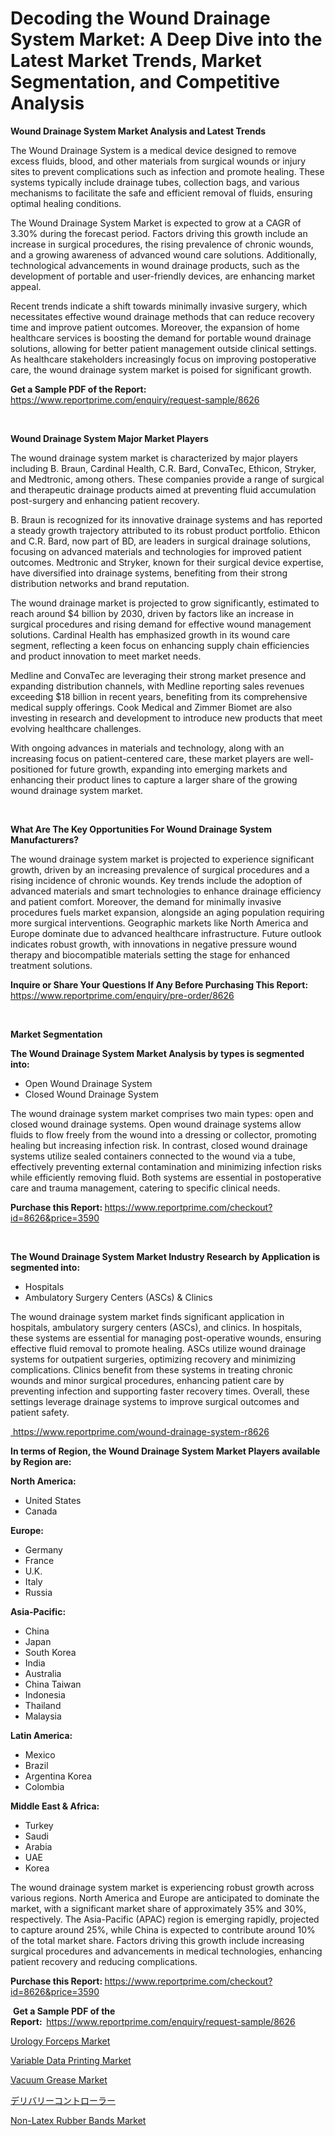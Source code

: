<p><h1>Decoding the Wound Drainage System Market: A Deep Dive into the Latest Market Trends, Market Segmentation, and Competitive Analysis</h1></p><p><strong>Wound Drainage System Market Analysis and Latest Trends</strong></p>
<p><p>The Wound Drainage System is a medical device designed to remove excess fluids, blood, and other materials from surgical wounds or injury sites to prevent complications such as infection and promote healing. These systems typically include drainage tubes, collection bags, and various mechanisms to facilitate the safe and efficient removal of fluids, ensuring optimal healing conditions.</p><p>The Wound Drainage System Market is expected to grow at a CAGR of 3.30% during the forecast period. Factors driving this growth include an increase in surgical procedures, the rising prevalence of chronic wounds, and a growing awareness of advanced wound care solutions. Additionally, technological advancements in wound drainage products, such as the development of portable and user-friendly devices, are enhancing market appeal. </p><p>Recent trends indicate a shift towards minimally invasive surgery, which necessitates effective wound drainage methods that can reduce recovery time and improve patient outcomes. Moreover, the expansion of home healthcare services is boosting the demand for portable wound drainage solutions, allowing for better patient management outside clinical settings. As healthcare stakeholders increasingly focus on improving postoperative care, the wound drainage system market is poised for significant growth.</p></p>
<p><strong>Get a Sample PDF of the Report:&nbsp;</strong> <a href="https://www.reportprime.com/enquiry/request-sample/8626">https://www.reportprime.com/enquiry/request-sample/8626</a></p>
<p>&nbsp;</p>
<p><strong>Wound Drainage System Major Market Players</strong></p>
<p><p>The wound drainage system market is characterized by major players including B. Braun, Cardinal Health, C.R. Bard, ConvaTec, Ethicon, Stryker, and Medtronic, among others. These companies provide a range of surgical and therapeutic drainage products aimed at preventing fluid accumulation post-surgery and enhancing patient recovery.</p><p>B. Braun is recognized for its innovative drainage systems and has reported a steady growth trajectory attributed to its robust product portfolio. Ethicon and C.R. Bard, now part of BD, are leaders in surgical drainage solutions, focusing on advanced materials and technologies for improved patient outcomes. Medtronic and Stryker, known for their surgical device expertise, have diversified into drainage systems, benefiting from their strong distribution networks and brand reputation.</p><p>The wound drainage market is projected to grow significantly, estimated to reach around $4 billion by 2030, driven by factors like an increase in surgical procedures and rising demand for effective wound management solutions. Cardinal Health has emphasized growth in its wound care segment, reflecting a keen focus on enhancing supply chain efficiencies and product innovation to meet market needs.</p><p>Medline and ConvaTec are leveraging their strong market presence and expanding distribution channels, with Medline reporting sales revenues exceeding $18 billion in recent years, benefiting from its comprehensive medical supply offerings. Cook Medical and Zimmer Biomet are also investing in research and development to introduce new products that meet evolving healthcare challenges.</p><p>With ongoing advances in materials and technology, along with an increasing focus on patient-centered care, these market players are well-positioned for future growth, expanding into emerging markets and enhancing their product lines to capture a larger share of the growing wound drainage system market.</p></p>
<p>&nbsp;</p>
<p><strong>What Are The Key Opportunities For Wound Drainage System Manufacturers?</strong></p>
<p><p>The wound drainage system market is projected to experience significant growth, driven by an increasing prevalence of surgical procedures and a rising incidence of chronic wounds. Key trends include the adoption of advanced materials and smart technologies to enhance drainage efficiency and patient comfort. Moreover, the demand for minimally invasive procedures fuels market expansion, alongside an aging population requiring more surgical interventions. Geographic markets like North America and Europe dominate due to advanced healthcare infrastructure. Future outlook indicates robust growth, with innovations in negative pressure wound therapy and biocompatible materials setting the stage for enhanced treatment solutions.</p></p>
<p><strong>Inquire or Share Your Questions If Any Before Purchasing This Report:</strong> <a href="https://www.reportprime.com/enquiry/pre-order/8626">https://www.reportprime.com/enquiry/pre-order/8626</a></p>
<p>&nbsp;</p>
<p><strong>Market Segmentation</strong></p>
<p><strong>The Wound Drainage System Market Analysis by types is segmented into:</strong></p>
<p><ul><li>Open Wound Drainage System</li><li>Closed Wound Drainage System</li></ul></p>
<p><p>The wound drainage system market comprises two main types: open and closed wound drainage systems. Open wound drainage systems allow fluids to flow freely from the wound into a dressing or collector, promoting healing but increasing infection risk. In contrast, closed wound drainage systems utilize sealed containers connected to the wound via a tube, effectively preventing external contamination and minimizing infection risks while efficiently removing fluid. Both systems are essential in postoperative care and trauma management, catering to specific clinical needs.</p></p>
<p><strong>Purchase this Report:&nbsp;</strong><a href="https://www.reportprime.com/checkout?id=8626&price=3590">https://www.reportprime.com/checkout?id=8626&price=3590</a></p>
<p>&nbsp;</p>
<p><strong>The Wound Drainage System Market Industry Research by Application is segmented into:</strong></p>
<p><ul><li>Hospitals</li><li>Ambulatory Surgery Centers (ASCs) & Clinics</li></ul></p>
<p><p>The wound drainage system market finds significant application in hospitals, ambulatory surgery centers (ASCs), and clinics. In hospitals, these systems are essential for managing post-operative wounds, ensuring effective fluid removal to promote healing. ASCs utilize wound drainage systems for outpatient surgeries, optimizing recovery and minimizing complications. Clinics benefit from these systems in treating chronic wounds and minor surgical procedures, enhancing patient care by preventing infection and supporting faster recovery times. Overall, these settings leverage drainage systems to improve surgical outcomes and patient safety.</p></p>
<p><a href="https://www.reportprime.com/wound-drainage-system-r8626">&nbsp;https://www.reportprime.com/wound-drainage-system-r8626</a></p>
<p><strong>In terms of Region, the Wound Drainage System Market Players available by Region are:</strong></p>
<p>
    <p> <strong> North America: </strong>
        <ul>
            <li>United States</li>
            <li>Canada</li>
        </ul>
        </p> 
    <p> <strong> Europe: </strong>
        <ul>
            <li>Germany</li>
            <li>France</li>
            <li>U.K.</li>
            <li>Italy</li>
            <li>Russia</li>
        </ul>
        </p> 
    <p> <strong> Asia-Pacific: </strong>
        <ul>
            <li>China</li>
            <li>Japan</li>
            <li>South Korea</li>
            <li>India</li>
            <li>Australia</li>
            <li>China Taiwan</li>
            <li>Indonesia</li>
            <li>Thailand</li>
            <li>Malaysia</li>
        </ul>
        </p> 
    <p> <strong> Latin America: </strong>
        <ul>
            <li>Mexico</li>
            <li>Brazil</li>
            <li>Argentina Korea</li>
            <li>Colombia</li>
        </ul>
        </p> 
    <p> <strong> Middle East & Africa: </strong>
        <ul>
            <li>Turkey</li>
            <li>Saudi</li>
            <li>Arabia</li>
            <li>UAE</li>
            <li>Korea</li>
        </ul>
    </p>
    </p>
<p><p>The wound drainage system market is experiencing robust growth across various regions. North America and Europe are anticipated to dominate the market, with a significant market share of approximately 35% and 30%, respectively. The Asia-Pacific (APAC) region is emerging rapidly, projected to capture around 25%, while China is expected to contribute around 10% of the total market share. Factors driving this growth include increasing surgical procedures and advancements in medical technologies, enhancing patient recovery and reducing complications.</p></p>
<p><strong>Purchase this Report: </strong><a href="https://www.reportprime.com/checkout?id=8626&price=3590">https://www.reportprime.com/checkout?id=8626&price=3590</a></p>
<p>&nbsp;<strong>Get a Sample PDF of the Report:&nbsp;&nbsp;</strong><a href="https://www.reportprime.com/enquiry/request-sample/8626">https://www.reportprime.com/enquiry/request-sample/8626</a></p>
<p><strong></strong></p>
<p><p><a href="https://github.com/RichRobinson5/Market-Research-Report-List-7/blob/main/urology-forceps-market.md">Urology Forceps Market</a></p><p><a href="https://www.linkedin.com/pulse/variable-data-printing-market-global-regional-analysis-x3eec?trackingId=3b7maNewTzuus%2FrK7e75wQ%3D%3D">Variable Data Printing Market</a></p><p><a href="https://www.linkedin.com/pulse/evaluating-global-vacuum-grease-market-trends-growth-opportunities-x6i7e?trackingId=KvSenY8lSruSYo9vvWOJEw%3D%3D">Vacuum Grease Market</a></p><p><a href="https://medium.com/@gregoriookeefe2023/delivery-controller-market-%E3%81%AF-%E3%82%B3%E3%82%B9%E3%83%88%E7%AE%A1%E7%90%86%E3%81%A8%E5%8A%B9%E7%8E%87%E5%90%91%E4%B8%8A%E3%82%92%E5%84%AA%E5%85%88%E3%81%97%E3%81%BE%E3%81%99-%E3%81%95%E3%82%89%E3%81%AB-%E5%A0%B1%E5%91%8A%E6%9B%B8%E3%81%AF%E5%B8%82%E5%A0%B4%E3%81%AE%E9%9C%80%E8%A6%81%E9%9D%A2%E3%81%A8%E4%BE%9B%E7%B5%A6%E9%9D%A2%E3%81%AE%E4%B8%A1%E6%96%B9%E3%82%92%E3%82%AB%E3%83%90%E3%83%BC%E3%81%97%E3%81%A6%E3%81%84%E3%81%BE%E3%81%99-delivery-controller-e4c005d182ca">デリバリーコントローラー</a></p><p><a href="https://issuu.com/reportprime-2/docs/non-latex-rubber-bands-market-size-_033bc339904ca7">Non-Latex Rubber Bands Market</a></p></p>